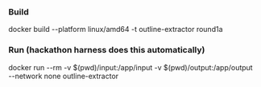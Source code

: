 ### Build
docker build --platform linux/amd64 -t outline-extractor round1a

### Run (hackathon harness does this automatically)
docker run --rm -v $(pwd)/input:/app/input -v $(pwd)/output:/app/output \
           --network none outline-extractor

